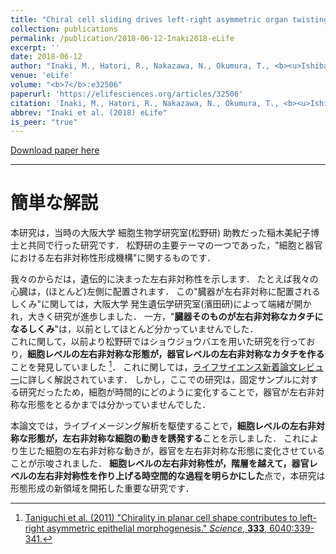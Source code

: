 ```yaml
---
title: "Chiral cell sliding drives left-right asymmetric organ twisting"
collection: publications
permalink: /publication/2018-06-12-Inaki2018-eLife
excerpt: ''
date: 2018-06-12
author: "Inaki, M., Hatori, R., Nakazawa, N., Okumura, T., <b><u>Ishibashi, T.</u></b>, Kikuta, J., Ishii, M., Matsuno, K.<sup>†</sup>, Honda, H.<sup>†</sup>"
venue: 'eLife'
volume: "<b>7</b>:e32506"
paperurl: 'https://elifesciences.org/articles/32506'
citation: 'Inaki, M., Hatori, R., Nakazawa, N., Okumura, T., <b><u>Ishibashi, T.</u></b>, Kikuta, J., Ishii, M., Matsuno, K.<sup>†</sup>, Honda, H.<sup>†</sup> (2018) <i>eLife</i> <b>7</b>:e32506.'
abbrev: "Inaki et al. (2018) eLife"
is_peer: "true"
---
```


[Download paper here](https://elifesciences.org/download/aHR0cHM6Ly9jZG4uZWxpZmVzY2llbmNlcy5vcmcvYXJ0aWNsZXMvMzI1MDYvZWxpZmUtMzI1MDYtdjEucGRm/elife-32506-v1.pdf?_hash=ANR5BoC6OawUy7vkl1P9bqPAcHlnluIy%2BJMD%2B7vEvWU%3D)

---

# 簡単な解説

本研究は，当時の大阪大学 細胞生物学研究室(松野研) 助教だった稲木美紀子博士と共同で行った研究です．
松野研の主要テーマの一つであった，"細胞と器官における左右非対称性形成機構"に関するものです．

我々のからだは，遺伝的に決まった左右非対称性を示します．
たとえば我々の心臓は，(ほとんど)左側に配置されます．
この"臓器が左右非対称に配置されるしくみ"に関しては，大阪大学 発生遺伝学研究室(濱田研)によって端緒が開かれ，大きく研究が進歩しました．
一方，"**臓器そのものが左右非対称なカタチになるしくみ**"は，以前としてほとんど分かっていませんでした．  
これに関して，以前より松野研ではショウジョウバエを用いた研究を行っており，**細胞レベルの左右非対称な形態が，器官レベルの左右非対称なカタチを作る**ことを発見していました [^1]．
これに関しては，[ライフサイエンス新着論文レビュー](http://first.lifesciencedb.jp/archives/3380)に詳しく解説されています．
しかし，ここでの研究は，固定サンプルに対する研究だったため，細胞が時間的にどのように変化することで，器官が左右非対称な形態をとるかまでは分かっていませんでした．

本論文では，ライブイメージング解析を駆使することで，**細胞レベルの左右非対称な形態が，左右非対称な細胞の動きを誘発する**ことを示しました．
これにより生じた細胞の左右非対称な動きが，器官を左右非対称な形態に変化させていることが示唆されました．
**細胞レベルの左右非対称性が，階層を越えて，器官レベルの左右非対称性を作り上げる時空間的な過程を明らかにした**点で，本研究は形態形成の新領域を開拓した重要な研究です．

[^1]: [Taniguchi et al. (2011) "Chirality in planar cell shape contributes to left-right asymmetric epithelial morphogenesis." *Science*, **333**, 6040:339-341.](https://science.sciencemag.org/content/333/6040/339.long)
